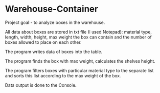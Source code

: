 # Warehouse-Container

Project goal - to analyze boxes in the warehouse. 

All data about boxes are stored in txt file (I used Notepad): material type, length, width, height, max weight the box can contain and the number of boxes allowed to place on each other. 

The program writes data of boxes into the table.

The program finds the box with max weight, calculates the shelves height.

The program filters boxes with particular material type to the separate list and sorts this list according to the max weight of the box.

Data output is done to the Console.
